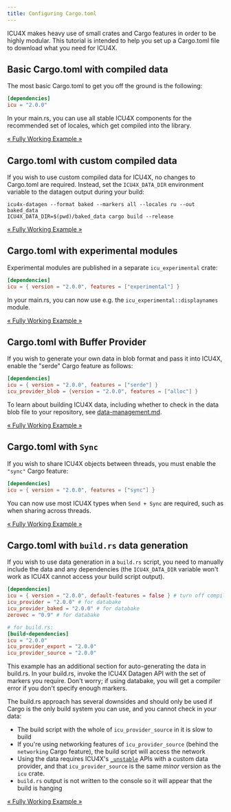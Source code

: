 ```yaml
---
title: Configuring Cargo.toml
---
```




ICU4X makes heavy use of small crates and Cargo features in order to be highly modular. This tutorial is intended to help you set up a Cargo.toml file to download what you need for ICU4X.

## Basic Cargo.toml with compiled data

The most basic Cargo.toml to get you off the ground is the following:

```toml
[dependencies]
icu = "2.0.0"
```

In your main.rs, you can use all stable ICU4X components for the recommended set of locales, which get compiled into the library.

[« Fully Working Example »](https://github.com/unicode-org/icu4x/tree/release%2F2.0/tutorials/./crates/default)

## Cargo.toml with custom compiled data

If you wish to use custom compiled data for ICU4X, no changes to Cargo.toml are required. Instead, set the `ICU4X_DATA_DIR` environment variable to the
datagen output during your build:

```shell
icu4x-datagen --format baked --markers all --locales ru --out baked_data
ICU4X_DATA_DIR=$(pwd)/baked_data cargo build --release
```

[« Fully Working Example »](https://github.com/unicode-org/icu4x/tree/release%2F2.0/tutorials/./crates/custom_compiled)

## Cargo.toml with experimental modules

Experimental modules are published in a separate `icu_experimental` crate:

```toml
[dependencies]
icu = { version = "2.0.0", features = ["experimental"] }
```

In your main.rs, you can now use e.g. the `icu_experimental::displaynames` module.

[« Fully Working Example »](https://github.com/unicode-org/icu4x/tree/release%2F2.0/tutorials/./crates/experimental)

## Cargo.toml with Buffer Provider

If you wish to generate your own data in blob format and pass it into ICU4X, enable the "serde" Cargo feature as follows:

```toml
[dependencies]
icu = { version = "2.0.0", features = ["serde"] }
icu_provider_blob = {version = "2.0.0", features = ["alloc"] }
```

To learn about building ICU4X data, including whether to check in the data blob file to your repository, see [data-management.md](/2_0/tutorials/data-management).

[« Fully Working Example »](https://github.com/unicode-org/icu4x/tree/release%2F2.0/tutorials/./crates/buffer)

## Cargo.toml with `Sync`

If you wish to share ICU4X objects between threads, you must enable the `"sync"` Cargo feature:

```toml
[dependencies]
icu = { version = "2.0.0", features = ["sync"] }
```

You can now use most ICU4X types when `Send + Sync` are required, such as when sharing across threads.

[« Fully Working Example »](https://github.com/unicode-org/icu4x/tree/release%2F2.0/tutorials/./crates/sync)

## Cargo.toml with `build.rs` data generation

If you wish to use data generation in a `build.rs` script, you need to manually include the data and any dependencies (the `ICU4X_DATA_DIR` variable won't work as ICU4X cannot access your build script output).

```toml
[dependencies]
icu = { version = "2.0.0", default-features = false } # turn off compiled_data
icu_provider = "2.0.0" # for databake
icu_provider_baked = "2.0.0" # for databake
zerovec = "0.9" # for databake

# for build.rs:
[build-dependencies]
icu = "2.0.0"
icu_provider_export = "2.0.0"
icu_provider_source = "2.0.0"
```

This example has an additional section for auto-generating the data in build.rs. In your build.rs, invoke the ICU4X Datagen API with the set of markers you require. Don't worry; if using databake, you will get a compiler error if you don't specify enough markers.

The build.rs approach has several downsides and should only be used if Cargo is the only build system you can use, and you cannot check in your data:
* The build script with the whole of `icu_provider_source` in it is slow to build
* If you're using networking features of `icu_provider_source` (behind the `networking` Cargo feature), the build script will access the network
* Using the data requires ICU4X's [`_unstable`](https://docs.rs/icu_provider/2.0.0/icu_provider/constructors/index.html) APIs with a custom data provider, and that `icu_provider_source` is the same *minor* version as the `icu` crate.
* `build.rs` output is not written to the console so it will appear that the build is hanging

[« Fully Working Example »](https://github.com/unicode-org/icu4x/tree/release%2F2.0/tutorials/./crates/baked)
